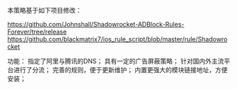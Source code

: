 本策略基于如下项目修改：

https://github.com/Johnshall/Shadowrocket-ADBlock-Rules-Forever/tree/release
https://github.com/blackmatrix7/ios_rule_script/blob/master/rule/Shadowrocket

功能：
指定了阿里与腾讯的DNS；
具有一定的广告屏蔽策略；
针对国内外主流平台进行了分流；
完善的规则，便于更新维护；
内置更强大的模块链接地址，方便安装；
